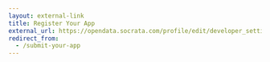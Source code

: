 ```yaml
---
layout: external-link
title: Register Your App
external_url: https://opendata.socrata.com/profile/edit/developer_settings
redirect_from:
  - /submit-your-app
---
```

